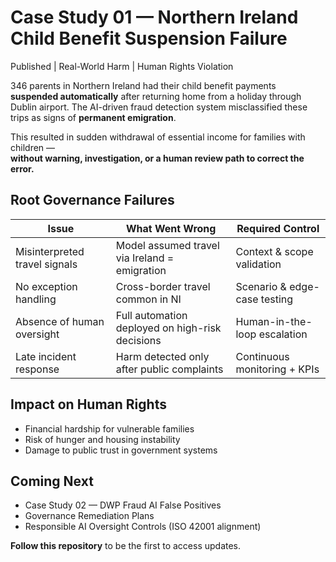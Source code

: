 
# Case Study 01 — Northern Ireland Child Benefit Suspension Failure
 Published |  Real-World Harm |  Human Rights Violation

346 parents in Northern Ireland had their child benefit payments **suspended automatically** after returning home from a holiday through Dublin airport.
The AI-driven fraud detection system misclassified these trips as signs of **permanent emigration**.

This resulted in sudden withdrawal of essential income for families with children —  
**without warning, investigation, or a human review path to correct the error.**

##  Root Governance Failures
| Issue | What Went Wrong | Required Control |
|------|----------------|----------------|
| Misinterpreted travel signals | Model assumed travel via Ireland = emigration | Context & scope validation |
| No exception handling | Cross-border travel common in NI | Scenario & edge-case testing |
| Absence of human oversight | Full automation deployed on high-risk decisions | Human-in-the-loop escalation |
| Late incident response | Harm detected only after public complaints | Continuous monitoring + KPIs |

##  Impact on Human Rights
- Financial hardship for vulnerable families  
- Risk of hunger and housing instability  
- Damage to public trust in government systems

##  Coming Next
- Case Study 02 — DWP Fraud AI False Positives  
- Governance Remediation Plans  
- Responsible AI Oversight Controls (ISO 42001 alignment)

 **Follow this repository** to be the first to access updates.
